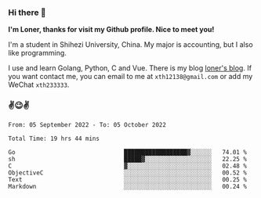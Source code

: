 ### Hi there 👋️

**I'm Loner, thanks for visit my Github profile. Nice to meet you!**

I'm a student in Shihezi University, China. My major is accounting, but I also like programming.

I use and learn Golang, Python, C and Vue. There is my blog [loner's blog](https://www.loner1024.top).  If you want contact me, you can email to me at `xth12138@gmail.com` or add my WeChat `xth233333`.

### ✌️😉✌️

<!--START_SECTION:waka-->

```text
From: 05 September 2022 - To: 05 October 2022

Total Time: 19 hrs 44 mins

Go                               ██████████████████▓░░░░░░   74.01 %
sh                               █████▓░░░░░░░░░░░░░░░░░░░   22.25 %
C                                ▓░░░░░░░░░░░░░░░░░░░░░░░░   02.48 %
ObjectiveC                       ░░░░░░░░░░░░░░░░░░░░░░░░░   00.52 %
Text                             ░░░░░░░░░░░░░░░░░░░░░░░░░   00.25 %
Markdown                         ░░░░░░░░░░░░░░░░░░░░░░░░░   00.24 %
```

<!--END_SECTION:waka-->



